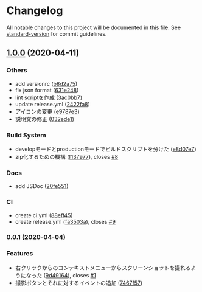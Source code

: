 # Changelog

All notable changes to this project will be documented in this file. See [standard-version](https://github.com/conventional-changelog/standard-version) for commit guidelines.

## [1.0.0](https://github.com/mnao305/Video-Screenshot/compare/v0.0.1...v1.0.0) (2020-04-11)


### Others

* add versionrc ([b8d2a75](https://github.com/mnao305/Video-Screenshot/commit/b8d2a75f25c2ea5db3e04297457e1e9a7bb2795b))
* fix json format ([631e248](https://github.com/mnao305/Video-Screenshot/commit/631e248fe63a050dfd69e9673665efdd38fc1ec9))
* lint scriptを作成 ([3ac0bb7](https://github.com/mnao305/Video-Screenshot/commit/3ac0bb7835c93c419d82ad753d99922565c88c99))
* update release.yml ([2422fa8](https://github.com/mnao305/Video-Screenshot/commit/2422fa85d2397deb58638f888c8d78740dfd94f5))
* アイコンの変更 ([e9787e3](https://github.com/mnao305/Video-Screenshot/commit/e9787e3c2c2f9a21966d93e5684ded15ce6242d7))
* 説明文の修正 ([032ede1](https://github.com/mnao305/Video-Screenshot/commit/032ede135df8a992b187b0b41873f52d62bee4d2))


### Build System

* developモードとproductionモードでビルドスクリプトを分けた ([e8d07e7](https://github.com/mnao305/Video-Screenshot/commit/e8d07e75d12d3584cd6ae1378ca29e251b6eae3a))
* zip化するための機構 ([f137977](https://github.com/mnao305/Video-Screenshot/commit/f1379779095bba50132e396fb735b5731750928e)), closes [#8](https://github.com/mnao305/Video-Screenshot/issues/8)


### Docs

* add JSDoc ([20fe551](https://github.com/mnao305/Video-Screenshot/commit/20fe5511a3000d56166294ef81fb9f959d533327))


### CI

* create ci.yml ([88eff45](https://github.com/mnao305/Video-Screenshot/commit/88eff4580ff9317cd677dcb610428b81c4f5b2c8))
* create release.yml ([fa3503a](https://github.com/mnao305/Video-Screenshot/commit/fa3503ae80b7f95c005fabf5e3d94a6b7cc0da8d)), closes [#9](https://github.com/mnao305/Video-Screenshot/issues/9)

### 0.0.1 (2020-04-04)


### Features

* 右クリックからのコンテキストメニューからスクリーンショットを撮れるようになった ([9d49164](https://github.com/mnao305/Video-Screenshot/commit/9d491641def01a98e6e31bc0bf7b296b748c8ba0)), closes [#1](https://github.com/mnao305/Video-Screenshot/issues/1)
* 撮影ボタンとそれに対するイベントの追加 ([7467f57](https://github.com/mnao305/Video-Screenshot/commit/7467f575a94c08a923ba06a6226ce90ca296556d))
